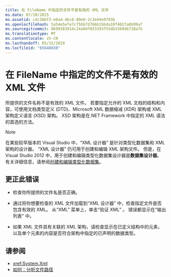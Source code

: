 ```yaml
---
title: 在 FileName 中指定的文件不是有效的 XML 文件
ms.date: 07/20/2015
ms.assetid: c4c30bf3-e0ad-4bc8-89e0-2c3e49e9793b
ms.openlocfilehash: 5a54e5e7e7c75bb7d766b1bbda10f401fa8b99af
ms.sourcegitcommit: 8699383914c24a0df033393f55db3369db728a7b
ms.translationtype: MT
ms.contentlocale: zh-CN
ms.lasthandoff: 05/15/2019
ms.locfileid: "65640838"
---
```

# <a name="file-specified-in-filename-is-not-a-valid-xml-file"></a>在 FileName 中指定的文件不是有效的 XML 文件

所提供的文件名称不是有效的 XML 文件。 若要指定允许的 XML 文档的结构和内容，可使用文档类型定义 (DTD)、Microsoft XML 数据缩减 (XDR) 架构或 XML 架构定义语言 (XSD) 架构。 XSD 架构是在.NET Framework 中指定的 XML 语法的首选的方法。

> [!NOTE]
> 在某些较早版本的 Visual Studio 中，“XML 设计器”  是针对类型化数据集和 XML 架构的设计器。 “XML 设计器”  仍可用于创建和编辑 XML 架构文件。 但是，在 Visual Studio 2012 中，用于创建和编辑类型化数据集设计器是**数据集设计器**。 有关详细信息，请参阅[创建和编辑类型化数据集](https://docs.microsoft.com/previous-versions/visualstudio/visual-studio-2013/314t4see(v=vs.120))。

## <a name="to-correct-this-error"></a>更正此错误

- 检查你所提供的文件名是否正确。

- 通过将你想要检查的 XML 文件加载到“XML 设计器” 中，检查指定文件是否包含有效的 XML。 从“XML”  菜单上，单击“验证 XML” 。 错误都显示在“输出列表” 中。

- 如果 XML 文件具有关联的 XML 架构，请检查显示在已定义结构中的元素，以及单个元素的内容是否符合架构中指定的已声明的数据类型。

## <a name="see-also"></a>请参阅

- <xref:System.Xml>
- [如何：分析文件路径](../../visual-basic/developing-apps/programming/drives-directories-files/how-to-parse-file-paths.md)
